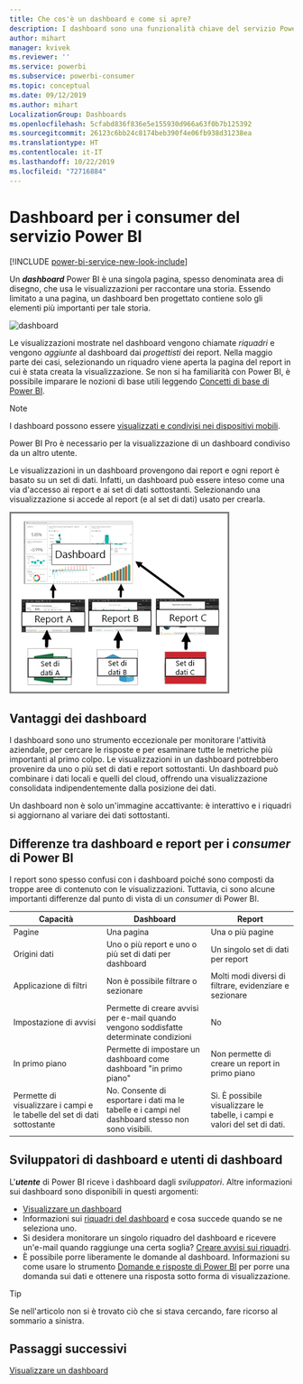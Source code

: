 ```yaml
---
title: Che cos'è un dashboard e come si apre?
description: I dashboard sono una funzionalità chiave del servizio Power BI.
author: mihart
manager: kvivek
ms.reviewer: ''
ms.service: powerbi
ms.subservice: powerbi-consumer
ms.topic: conceptual
ms.date: 09/12/2019
ms.author: mihart
LocalizationGroup: Dashboards
ms.openlocfilehash: 5cfabd836f836e5e155930d966a63f0b7b125392
ms.sourcegitcommit: 26123c6bb24c8174beb390f4e06fb938d31238ea
ms.translationtype: HT
ms.contentlocale: it-IT
ms.lasthandoff: 10/22/2019
ms.locfileid: "72716884"
---
```

# <a name="dashboards-for-power-bi-service-consumers"></a>Dashboard per i consumer del servizio Power BI

[!INCLUDE [power-bi-service-new-look-include](../includes/power-bi-service-new-look-include.md)]

Un ***dashboard*** Power BI è una singola pagina, spesso denominata area di disegno, che usa le visualizzazioni per raccontare una storia. Essendo limitato a una pagina, un dashboard ben progettato contiene solo gli elementi più importanti per tale storia.

![dashboard](media/end-user-dashboards/power-bi-dashboard2.png)

Le visualizzazioni mostrate nel dashboard vengono chiamate *riquadri* e vengono *aggiunte* al dashboard dai *progettisti* dei report. Nella maggio parte dei casi, selezionando un riquadro viene aperta la pagina del report in cui è stata creata la visualizzazione. Se non si ha familiarità con Power BI, è possibile imparare le nozioni di base utili leggendo [Concetti di base di Power BI](end-user-basic-concepts.md).

> [!NOTE]
> I dashboard possono essere [visualizzati e condivisi nei dispositivi mobili](mobile/mobile-apps-view-dashboard.md).
>
> Power BI Pro è necessario per la visualizzazione di un dashboard condiviso da un altro utente.
> 

Le visualizzazioni in un dashboard provengono dai report e ogni report è basato su un set di dati. Infatti, un dashboard può essere inteso come una via d'accesso ai report e ai set di dati sottostanti. Selezionando una visualizzazione si accede al report (e al set di dati) usato per crearla.

![Diagramma che illustra la relazione tra dashboard, report e set di dati](media/end-user-dashboards/power-bi-diagram.png)

## <a name="advantages-of-dashboards"></a>Vantaggi dei dashboard
I dashboard sono uno strumento eccezionale per monitorare l'attività aziendale, per cercare le risposte e per esaminare tutte le metriche più importanti al primo colpo. Le visualizzazioni in un dashboard potrebbero provenire da uno o più set di dati e report sottostanti. Un dashboard può combinare i dati locali e quelli del cloud, offrendo una visualizzazione consolidata indipendentemente dalla posizione dei dati.

Un dashboard non è solo un'immagine accattivante: è interattivo e i riquadri si aggiornano al variare dei dati sottostanti.

## <a name="dashboards-versus-reports-for-power-bi-consumers"></a>Differenze tra dashboard e report per i ***consumer*** di Power BI
I report sono spesso confusi con i dashboard poiché sono composti da troppe aree di contenuto con le visualizzazioni. Tuttavia, ci sono alcune importanti differenze dal punto di vista di un *consumer* di Power BI.

| **Capacità** | **Dashboard** | **Report** |
| --- | --- | --- |
| Pagine |Una pagina |Una o più pagine |
| Origini dati |Uno o più report e uno o più set di dati per dashboard |Un singolo set di dati per report |
| Applicazione di filtri |Non è possibile filtrare o sezionare |Molti modi diversi di filtrare, evidenziare e sezionare |
| Impostazione di avvisi |Permette di creare avvisi per e-mail quando vengono soddisfatte determinate condizioni |No |
| In primo piano |Permette di impostare un dashboard come dashboard "in primo piano" |Non permette di creare un report in primo piano |
| Permette di visualizzare i campi e le tabelle del set di dati sottostante |No. Consente di esportare i dati ma le tabelle e i campi nel dashboard stesso non sono visibili. |Sì. È possibile visualizzare le tabelle, i campi e valori del set di dati. |


## <a name="dashboard-designers-and-dashboard-consumers"></a>Sviluppatori di dashboard e utenti di dashboard
L'***utente*** di Power BI riceve i dashboard dagli *sviluppatori*. Altre informazioni sui dashboard sono disponibili in questi argomenti:

* [Visualizzare un dashboard](end-user-dashboard-open.md)
* Informazioni sui [riquadri del dashboard](end-user-tiles.md) e cosa succede quando se ne seleziona uno.
* Si desidera monitorare un singolo riquadro del dashboard e ricevere un'e-mail quando raggiunge una certa soglia? [Creare avvisi sui riquadri](end-user-alerts.md).
* È possibile porre liberamente le domande al dashboard. Informazioni su come usare lo strumento [Domande e risposte di Power BI](end-user-q-and-a.md) per porre una domanda sui dati e ottenere una risposta sotto forma di visualizzazione.

> [!TIP]
> Se nell'articolo non si è trovato ciò che si stava cercando, fare ricorso al sommario a sinistra.
> 

## <a name="next-steps"></a>Passaggi successivi
[Visualizzare un dashboard](end-user-dashboard-open.md) 